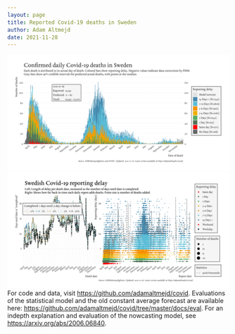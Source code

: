 ```yaml
---
layout: page
title: Reported Covid-19 deaths in Sweden
author: Adam Altmejd
date: 2021-11-28
---
```


![Graph of Swedish Covid-19 deaths with reporting delay.](deaths_lag_sweden_2021-11-28.png "Swedish Covid-19 deaths.")
![Graph of Swedish Covid-19 reporting delay in daily deaths.](lag_trend_sweden_2021-11-28.png "Trend in Swedish Covid-19 mortality reporting delay.")
For code and data, visit <https://github.com/adamaltmejd/covid>.
Evaluations of the statistical model and the old constant average forecast are available here: <https://github.com/adamaltmejd/covid/tree/master/docs/eval>.
For an indepth explanation and evaluation of the nowcasting model, see <https://arxiv.org/abs/2006.06840>.
